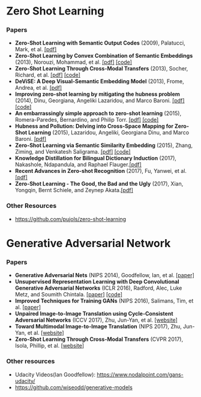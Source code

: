 # Zero Shot Learning

### Papers

- **Zero-Shot Learning with Semantic Output Codes** (2009), Palatucci, Mark, et al. [[pdf]](https://www.cs.cmu.edu/~fmri/papers/zero-shot-learning.pdf)
- **Zero-Shot Learning by Convex Combination of Semantic Embeddings** (2013), Norouzi, Mohammad, et al. [[pdf]](https://arxiv.org/pdf/1312.5650.pdf) [[code]](https://github.com/rajat503/zero-shot-classification)
- **Zero-Shot Learning Through Cross-Modal Transfers** (2013), Socher, Richard, et al.  [[pdf]](http://papers.nips.cc/paper/5027-zero-shot-learning-through-cross-modal-transfer.pdf) [[code]](https://github.com/mganjoo/zslearning)
- **DeViSE: A Deep Visual-Semantic Embedding Model** (2013), Frome, Andrea, et al. [[pdf]](https://static.googleusercontent.com/media/research.google.com/en//pubs/archive/41473.pdf)
- **Improving zero-shot learning by mitigating the hubness problem** (2014), Dinu, Georgiana, Angeliki Lazaridou, and Marco Baroni. [[pdf]](https://arxiv.org/pdf/1412.6568.pdf) [[code]](http://clic.cimec.unitn.it/~georgiana.dinu/down/)
- **An embarrassingly simple approach to zero-shot learning** (2015), Romera-Paredes, Bernardino, and Philip Torr.  [[pdf]](http://proceedings.mlr.press/v37/romera-paredes15.pdf) [[code]](https://github.com/bernard24/Embarrassingly-simple-ZSL)
- **Hubness and Pollution: Delving into Cross-Space Mapping for Zero-Shot Learning** (2015), Lazaridou, Angeliki, Georgiana Dinu, and Marco Baroni. [[pdf]](http://www.aclweb.org/anthology/P15-1027)
- **Zero-Shot Learning via Semantic Similarity Embedding** (2015), Zhang, Ziming, and Venkatesh Saligrama. [[pdf]](https://arxiv.org/pdf/1509.04767.pdf) [[code]](https://zimingzhang.wordpress.com/source-code/)
- **Knowledge Distillation for Bilingual Dictionary Induction** (2017), Nakashole, Ndapandula, and Raphael Flauger.[[pdf]](http://aclweb.org/anthology/D17-1264)
- **Recent Advances in Zero-shot Recognition** (2017), Fu, Yanwei, et al.[[pdf]](https://arxiv.org/pdf/1710.04837.pdf)
- **Zero-Shot Learning - The Good, the Bad and the Ugly** (2017), Xian, Yongqin, Bernt Schiele, and Zeynep Akata.[[pdf]](http://openaccess.thecvf.com/content_cvpr_2017/papers/Xian_Zero-Shot_Learning_-_CVPR_2017_paper.pdf)


### Other Resources

- https://github.com/pujols/zero-shot-learning

# Generative Adversarial Network

### Papers

- **Generative Adversarial Nets** (NIPS 2014), Goodfellow, Ian, et al. [[paper]](http://papers.nips.cc/paper/5423-generative-adversarial-nets)
- **Unsupervised Representation Learning with Deep Convolutional Generative Adversarial Networks** (ICLR 2016), Radford, Alec, Luke Metz, and Soumith Chintala. [[paper]](https://arxiv.org/pdf/1511.06434.pdf) [[code]](https://github.com/jacobgil/keras-dcgan)
- **Improved Techniques for Training GANs** (NIPS 2016), Salimans, Tim, et al. [[paper]](https://arxiv.org/pdf/1606.03498.pdf)
- **Unpaired Image-to-Image Translation using Cycle-Consistent Adversarial Networks** (ICCV 2017), Zhu, Jun-Yan, et al. [[website]](https://junyanz.github.io/CycleGAN/)
- **Toward Multimodal Image-to-Image Translation** (NIPS 2017), Zhu, Jun-Yan, et al. [[website]](https://junyanz.github.io/BicycleGAN/)
- **Zero-Shot Learning Through Cross-Modal Transfers** (CVPR 2017), Isola, Phillip, et al.   [[website]](https://phillipi.github.io/pix2pix/)

### Other resources

- Udacity Videos(Ian Goodfellow): https://www.nodalpoint.com/gans-udacity/
- https://github.com/wiseodd/generative-models
